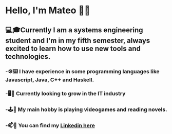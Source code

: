 # Hello, I'm Mateo 👋😀

## 💻🎓Currently I am a systems engineering student and I'm in my fifth semester, always excited to learn how to use new tools and technologies.

### -⚙️⌨️ I have experience in some programming languages like Javascript, Java, C++ and Haskell.
### -🖥️📄 Currently looking to grow in the IT industry
### -🕹️📖 My main hobby is playing videogames and reading novels.
### -📫🔎 You can find my [Linkedin here](https://www.linkedin.com/in/mateomu%C3%B1iz/)
